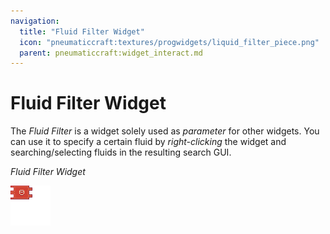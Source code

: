 ```yaml
---
navigation:
  title: "Fluid Filter Widget"
  icon: "pneumaticcraft:textures/progwidgets/liquid_filter_piece.png"
  parent: pneumaticcraft:widget_interact.md
---
```


# Fluid Filter Widget

The *Fluid Filter* is a widget solely used as *parameter* for other widgets. You can use it to specify a certain fluid by *right-clicking* the widget and searching/selecting fluids in the resulting search GUI.

*Fluid Filter Widget*

![](liquid_filter_piece.png)

